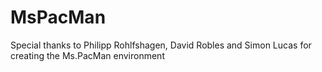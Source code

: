 # MsPacMan
Special thanks to Philipp Rohlfshagen, David Robles and Simon Lucas for creating the Ms.PacMan environment
